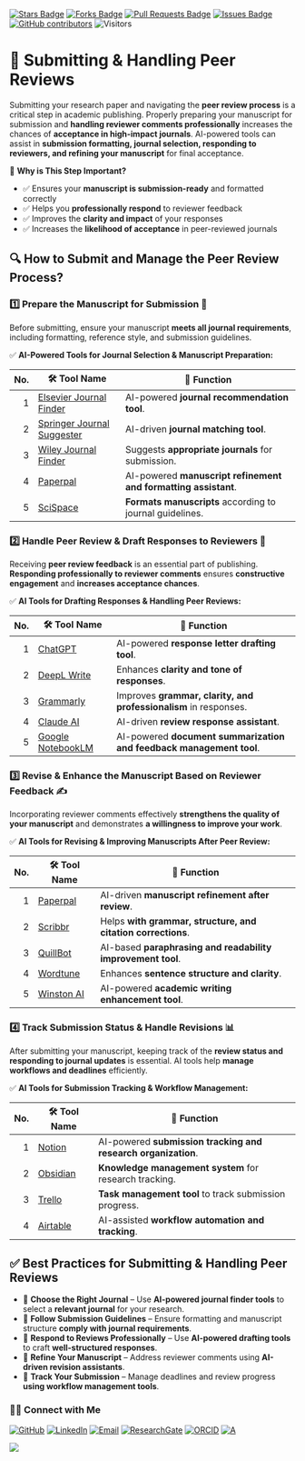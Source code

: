 <a href="https://github.com/drshahizan/short-course/stargazers"><img src="https://img.shields.io/github/stars/drshahizan/short-course" alt="Stars Badge"/></a>
<a href="https://github.com/drshahizan/short-course/network/members"><img src="https://img.shields.io/github/forks/drshahizan/short-course" alt="Forks Badge"/></a>
<a href="https://github.com/drshahizan/short-course/pulls"><img src="https://img.shields.io/github/issues-pr/drshahizan/short-course" alt="Pull Requests Badge"/></a>
<a href="https://github.com/drshahizan/short-course"><img src="https://img.shields.io/github/issues/drshahizan/short-course" alt="Issues Badge"/></a>
<a href="https://github.com/drshahizan/short-course/graphs/contributors"><img alt="GitHub contributors" src="https://img.shields.io/github/contributors/drshahizan/short-course?color=2b9348"></a>
![Visitors](https://api.visitorbadge.io/api/visitors?path=https%3A%2F%2Fgithub.com%2Fdrshahizan%2Fshort-course&labelColor=%23d9e3f0&countColor=%23697689&style=flat)

# 🚀 Submitting & Handling Peer Reviews

Submitting your research paper and navigating the **peer review process** is a critical step in academic publishing. Properly preparing your manuscript for submission and **handling reviewer comments professionally** increases the chances of **acceptance in high-impact journals**. AI-powered tools can assist in **submission formatting, journal selection, responding to reviewers, and refining your manuscript** for final acceptance.  

📌 **Why is This Step Important?**  
- ✅ Ensures your **manuscript is submission-ready** and formatted correctly  
- ✅ Helps you **professionally respond** to reviewer feedback  
- ✅ Improves the **clarity and impact** of your responses  
- ✅ Increases the **likelihood of acceptance** in peer-reviewed journals  

## 🔍 **How to Submit and Manage the Peer Review Process?**  

### 1️⃣ Prepare the Manuscript for Submission 📝  
Before submitting, ensure your manuscript **meets all journal requirements**, including formatting, reference style, and submission guidelines.  

✅ **AI-Powered Tools for Journal Selection & Manuscript Preparation:**  

| No. | 🛠 **Tool Name** | 📖 **Function** | 
| ---: | ---------------- | ------------------ | 
| 1 | [Elsevier Journal Finder](https://journalfinder.elsevier.com/) | AI-powered **journal recommendation tool**. | 
| 2 | [Springer Journal Suggester](https://journalsuggester.springer.com/) | AI-driven **journal matching tool**. | 
| 3 | [Wiley Journal Finder](https://journalfinder.wiley.com/) | Suggests **appropriate journals** for submission. | 
| 4 | [Paperpal](https://www.paperpal.com/) | AI-powered **manuscript refinement and formatting assistant**. | 
| 5 | [SciSpace](https://typeset.io/) | **Formats manuscripts** according to journal guidelines. | 

### 2️⃣ Handle Peer Review & Draft Responses to Reviewers 📩  
Receiving **peer review feedback** is an essential part of publishing. **Responding professionally to reviewer comments** ensures **constructive engagement** and **increases acceptance chances**.  

✅ **AI Tools for Drafting Responses & Handling Peer Reviews:**  

| No. | 🛠 **Tool Name** | 📖 **Function** | 
| ---: | ---------------- | ------------------ | 
| 1 | [ChatGPT](https://openai.com/chatgpt/) | AI-powered **response letter drafting tool**. | 
| 2 | [DeepL Write](https://www.deepl.com/write) | Enhances **clarity and tone of responses**. | 
| 3 | [Grammarly](https://www.grammarly.com/) | Improves **grammar, clarity, and professionalism** in responses. | 
| 4 | [Claude AI](https://claude.ai/) | AI-driven **review response assistant**. | 
| 5 | [Google NotebookLM](https://notebooklm.google.com/) | AI-powered **document summarization and feedback management tool**. | 

### 3️⃣ Revise & Enhance the Manuscript Based on Reviewer Feedback ✍  
Incorporating reviewer comments effectively **strengthens the quality of your manuscript** and demonstrates **a willingness to improve your work**.  

✅ **AI Tools for Revising & Improving Manuscripts After Peer Review:**  

| No. | 🛠 **Tool Name** | 📖 **Function** | 
| ---: | ---------------- | ------------------ | 
| 1 | [Paperpal](https://www.paperpal.com/) | AI-driven **manuscript refinement after review**. | 
| 2 | [Scribbr](https://www.scribbr.com/) | Helps **with grammar, structure, and citation corrections**. | 
| 3 | [QuillBot](https://www.quillbot.com/) | AI-based **paraphrasing and readability improvement tool**. | 
| 4 | [Wordtune](https://www.wordtune.com/) | Enhances **sentence structure and clarity**. | 
| 5 | [Winston AI](https://winston.ai/) | AI-powered **academic writing enhancement tool**. | 

### 4️⃣ Track Submission Status & Handle Revisions 📊  
After submitting your manuscript, keeping track of the **review status and responding to journal updates** is essential. AI tools help **manage workflows and deadlines** efficiently.  

✅ **AI Tools for Submission Tracking & Workflow Management:**  

| No. | 🛠 **Tool Name** | 📖 **Function** | 
| ---: | ---------------- | ------------------ | 
| 1 | [Notion](https://www.notion.so/) | AI-powered **submission tracking and research organization**. | 
| 2 | [Obsidian](https://obsidian.md/) | **Knowledge management system** for research tracking. | 
| 3 | [Trello](https://trello.com/) | **Task management tool** to track submission progress. | 
| 4 | [Airtable](https://www.airtable.com/) | AI-assisted **workflow automation and tracking**. | 

## ✅ **Best Practices for Submitting & Handling Peer Reviews**  

- 📌 **Choose the Right Journal** – Use **AI-powered journal finder tools** to select a **relevant journal** for your research.  
- 📌 **Follow Submission Guidelines** – Ensure formatting and manuscript structure **comply with journal requirements**.  
- 📌 **Respond to Reviews Professionally** – Use **AI-powered drafting tools** to craft **well-structured responses**.  
- 📌 **Refine Your Manuscript** – Address reviewer comments using **AI-driven revision assistants**.  
- 📌 **Track Your Submission** – Manage deadlines and review progress **using workflow management tools**.  
  
### 🙌🏻 Connect with Me
<p align="left">
    <a href="https://github.com/drshahizan" target="_blank"><img alt="GitHub" src="https://img.shields.io/badge/-@drshahizan-181717?style=flat-square&logo=GitHub&logoColor=white"></a>
    <a href="https://www.linkedin.com/in/drshahizan" target="_blank"><img alt="LinkedIn" src="https://img.shields.io/badge/-drshahizan-blue?style=flat-square&logo=Linkedin&logoColor=white&link=https://www.linkedin.com/in/drshahizan/"></a>
    <a href="mailto:shahizan@utm.my" target="_blank"><img alt="Email" src="https://img.shields.io/badge/-shahizan@utm.my-c14438?style=flat-square&logo=Gmail&logoColor=white&link=mailto:shahizan@utm.my.com"></a>
    <a href="https://www.researchgate.net/profile/Mohd-Othman-28" target="_blank"><img alt="ResearchGate" src="https://img.shields.io/badge/-ResearchGate-00CCBB?style=flat-square&logo=ResearchGate&logoColor=white"></a>
    <a href="https://orcid.org/0000-0003-4261-1873" target="_blank"><img alt="ORCID" src="https://img.shields.io/badge/-ORCID-A6CE39?style=flat-square&logo=ORCID&logoColor=white"></a> 
 <a href="https://visitorbadge.io/status?path=https%3A%2F%2Fgithub.com%2Fdrshahizan" target="_blank"><img alt="A" src="https://api.visitorbadge.io/api/visitors?path=https%3A%2F%2Fgithub.com%2Fdrshahizan&labelColor=%23697689&countColor=%23555555&style=plastic"></a>
 
![](https://hit.yhype.me/github/profile?user_id=81284918)
</p>
